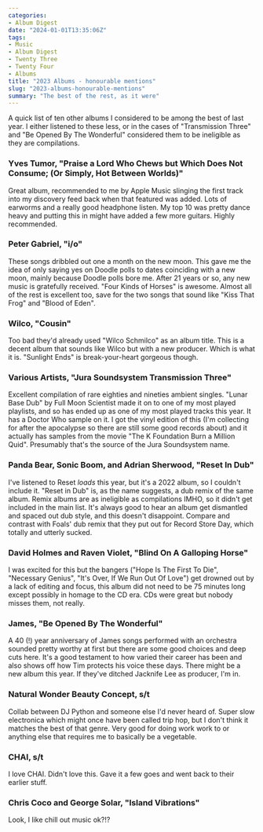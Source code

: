 ```yaml
---
categories:
- Album Digest
date: "2024-01-01T13:35:06Z"
tags:
- Music
- Album Digest
- Twenty Three
- Twenty Four
- Albums 
title: "2023 Albums - honourable mentions"
slug: "2023-albums-honourable-mentions"
summary: "The best of the rest, as it were"
---
```


A quick list of ten other albums I considered to be among the best of last year. I either listened to these less, or in the cases of "Transmission Three" and "Be Opened By The Wonderful" considered them to be ineligible as they are compilations.

### Yves Tumor, "Praise a Lord Who Chews but Which Does Not Consume; (Or Simply, Hot Between Worlds)"

Great album, recommended to me by Apple Music slinging the first track into my discovery feed back when that featured was added. Lots of earworms and a really good headphone listen. My top 10 was pretty dance heavy and putting this in might have added a few more guitars. Highly recommended.

### Peter Gabriel, "i/o"

These songs dribbled out one a month on the new moon. This gave me the idea of only saying yes on Doodle polls to dates coinciding with a new moon, mainly because Doodle polls bore me. After 21 years or so, any new music is gratefully received. "Four Kinds of Horses" is awesome. Almost all of the rest is excellent too, save for the two songs that sound like "Kiss That Frog" and "Blood of Eden".

### Wilco, "Cousin"

Too bad they'd already used "Wilco Schmilco" as an album title. This is a decent album that sounds like Wilco but with a new producer. Which is what it is. "Sunlight Ends" is break-your-heart gorgeous though.

### Various Artists, "Jura Soundsystem Transmission Three"

Excellent compilation of rare eighties and nineties ambient singles. "Lunar Base Dub" by Full Moon Scientist made it on to one of my most played playlists, and so has ended up as one of my most played tracks this year. It has a Doctor Who sample on it. I got the vinyl edition of this (I'm collecting for after the apocalypse so there are still some good records about) and it actually has samples from the movie "The K Foundation Burn a Million Quid". Presumably that's the source of the Jura Soundsystem name.

### Panda Bear, Sonic Boom, and Adrian Sherwood, "Reset In Dub"

I've listened to Reset _loads_ this year, but it's a 2022 album, so I couldn't include it. "Reset in Dub" is, as the name suggests, a dub remix of the same album. Remix albums are as ineligible as compilations IMHO, so it didn't get included in the main list. It's always good to hear an album get dismantled and spaced out dub style, and this doesn't disappoint. Compare and contrast with Foals' dub remix that they put out for Record Store Day, which totally and utterly sucked.

### David Holmes and Raven Violet, "Blind On A Galloping Horse"

I was excited for this but the bangers ("Hope Is The First To Die", "Necessary Genius", "It's Over, If We Run Out Of Love") get drowned out by a lack of editing and focus, this album did not need to be 75 minutes long except possibly in homage to the CD era. CDs were great but nobody misses them, not really.

### James, "Be Opened By The Wonderful"

A 40 (!) year anniversary of James songs performed with an orchestra sounded pretty worthy at first but there are some good choices and deep cuts here. It's a good testament to how varied their career has been and also shows off how Tim protects his voice these days. There might be a new album this year. If they've ditched Jacknife Lee as producer, I'm in. 

### Natural Wonder Beauty Concept, s/t

Collab between DJ Python and someone else I'd never heard of. Super slow electronica which might once have been called trip hop, but I don't think it matches the best of that genre. Very good for doing work work to or anything else that requires me to basically be a vegetable.

### CHAI, s/t

I love CHAI. Didn't love this. Gave it a few goes and went back to their earlier stuff.

### Chris Coco and George Solar, "Island Vibrations"

Look, I like chill out music ok?!?